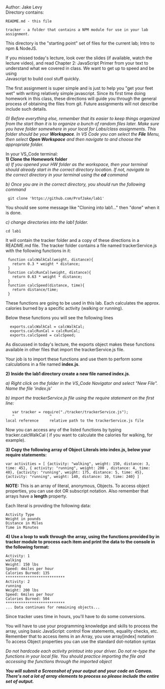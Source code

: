 Author: Jake Levy  
Directory contains:

    README.md - this file

    tracker - a folder that contains a NPM module for use in your lab
    assignment.

This directory is the "starting point" set of files for the current lab; Intro to npm 
& NodeJS.  
  
If you missed today's lecture, look over the slides (if available, watch the  
lecture video), and  read Chapter 2: JavaScript Primer from your text to  
understand what we covered in class.  We want to get up to speed and be using  
Javascript to build cool stuff quickly.  
  
The first assignment is super simple and is just to help you "get your feet  
wet" with writing relatively simple javascript. Since its first time doing
homework in this class, these directions will guide you through the general
process of obtaining the files from git.  Future assignments will not describe
include such details.
  
*0) Before everything else, remember that its easier to keep things organized
from the start than it is to organize a bunch of random files later.  Make sure
you have folder somewhere in your local for Labs/class assignments.  This
folder should be your **Workspace**.  In VS Code you can select the **File**
Menu, then select **Open Workspace** and then navigate to and choose the
appropriate folder.*

In your VS_Code terminal:  
**1) Clone the Homework folder**  
*a) If you opened your HW folder as the workspace, then your terminal  
should already start in the correct directory location.  If not, navigate to  
the correct directory in your terminal using the **cd** command*
  
*b)  Once you are in the correct directory, you should run the following command*

     git clone 'https://github.com/ProfJake/lab1'

You should see some message like "Cloning into lab1..." then "done" when it is
done. 

*c) change directories into the lab1 folder.*  

    cd lab1
    
It will contain the tracker folder and a copy of these directions in a 
README.md file.  The tracker folder contains a file named trackerService.js
with the following functions in it:

     function calcWalkCal(weight, distance){  
       return 0.3 * weight * distance;  
     }  
     function calcRunCal(weight, distance){  
       return 0.63 * weight * distance;  
     }  
     function calcSpeed(distance, time){
       return distance/time;  
     }

These functions are going to be used in this lab.  Each calculates the approx.
calories burned by a specific activity (walking or running).  
  
Below these functions you will see the following lines

      exports.calcWalkCal = calcWalkCal;  
      exports.calcRunCal = calcRunCal;  
      exports.calcSpeed = calcSpeed;

As discussed in today's lecture, the exports object makes these functions
available in other files that import the trackerService.js file.

Your job is to import these functions and use them to perform some calculations
in a file named **index.js**.

**2) Inside the lab1 directory create a new file named index.js**.

*a) Right click on the folder in the VS_Code Navigator and select "New File". Name the file 'index.js'*

*b) import the trackerService.js file  using the require statement on the first line:*  

       var tracker = require("./tracker/trackerService.js");
	   ^				^   
    local reference    	relative path to the trackerService.js file
    
Now you can access any of the listed functions by typing tracker.calcWalkCal ( if you want to calculate the calories for walking, for example).

**3) Copy the following array of Object Literals into index.js, below
your require statements:**  

    var activities = [ {activity: "walking", weight: 150, distance: 3, time: 45}, { activity: "running", weight: 200 , distance: 4, time: 40}, {activity: "running", weight: 175, distance: 5, time: 45}, {activity: "running", weight: 140, distance: 10, time: 240} ]
    

**NOTE:**  This is an array of literal, anonymous, Objects. To access object
properties, you can use dot OR subscript notation.  Also remember that arrays
have a **length** property.  

Each literal is providing the following data:

    Activity Type
    Weight in pounds
    Distance in Miles
    Time in Minutes


**4) Use a loop  to walk through the array, using the functions provided by in
tracker module to process each item and print the data to the console in the following format:**  

    Activity: 1
    walking
    Weight: 150 lbs
    Speed: 4miles per hour
    Calories Burned: 135
    ***************************
    Activity: 2
    running
    Weight: 200 lbs
    Speed: 6miles per hour
    Calories Burned: 504
    ***************************
    ... Data continues for remaining objects...


Since tracker uses time in hours, you'll have to do some conversions.

 You will have to use your programming knowledge and skills to process the
 array, using basic JavaScript: control flow statements, equality checks, etc.
 Remember that to access items in an Array, you use array[index] notation
 To access Object properties you can use the standard dot-notation syntax


*Do not hardcode each activity printout into your driver. Do not re-type the functions in your local file. You should practice importing the file and accessing the functions through the imported object*

***You will submit a Screenshot of your output and your code on Canvas.
There's not a lot of array elements to process so please include the entire set of output.***
